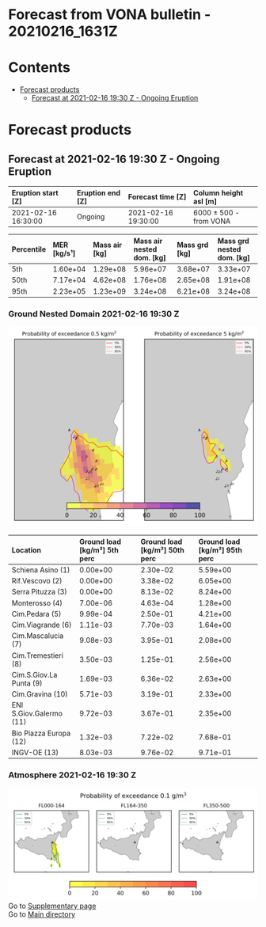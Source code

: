 
Forecast from VONA bulletin - 20210216_1631Z
============================================

Contents
========

* [Forecast products](#forecast-products)
	* [Forecast at 2021-02-16 19:30 Z - Ongoing Eruption](#forecast-at-2021-02-16-1930-z---ongoing-eruption)

# Forecast products

## Forecast at 2021-02-16 19:30 Z - Ongoing Eruption
  

|Eruption start [Z]|Eruption end [Z]|Forecast time [Z]|Column height asl [m]|
| :--- | :--- | :--- | :--- |
|2021-02-16 16:30:00|Ongoing|2021-02-16 19:30:00|6000 ± 500 - from VONA|
  
  

|Percentile|MER [kg/s¹]|Mass air [kg]|Mass air nested dom. [kg]|Mass grd [kg]|Mass grd nested dom. [kg]|
| :--- | :--- | :--- | :--- | :--- | :--- |
|5th|1.60e+04|1.29e+08|5.96e+07|3.68e+07|3.33e+07|
|50th|7.17e+04|4.62e+08|1.76e+08|2.65e+08|1.91e+08|
|95th|2.23e+05|1.23e+09|3.24e+08|6.21e+08|3.24e+08|
  

### Ground Nested Domain 2021-02-16 19:30 Z
  
![](./figures/probability_grd_2021_02_16_1930_scenario_1_1.png)  
  
  
  
  
  
  
  
  
  
  
  
  

|Location|Ground load [kg/m²] 5th perc|Ground load [kg/m²] 50th perc|Ground load [kg/m²] 95th perc|
| :--- | :--- | :--- | :--- |
|Schiena Asino (1)|0.00e+00|2.30e-02|5.59e+00|
|Rif.Vescovo (2)|0.00e+00|3.38e-02|6.05e+00|
|Serra Pituzza (3)|0.00e+00|8.13e-02|8.24e+00|
|Monterosso (4)|7.00e-06|4.63e-04|1.28e+00|
|Cim.Pedara (5)|9.99e-04|2.50e-01|4.21e+00|
|Cim.Viagrande (6)|1.11e-03|7.70e-03|1.64e+00|
|Cim.Mascalucia (7)|9.08e-03|3.95e-01|2.08e+00|
|Cim.Tremestieri (8)|3.50e-03|1.25e-01|2.56e+00|
|Cim.S.Giov.La Punta (9)|1.69e-03|6.36e-02|2.63e+00|
|Cim.Gravina (10)|5.71e-03|3.19e-01|2.33e+00|
|ENI S.Giov.Galermo (11)|9.72e-03|3.67e-01|2.35e+00|
|Bio Piazza Europa (12)|1.32e-03|7.22e-02|7.68e-01|
|INGV-OE (13)|8.03e-03|9.76e-02|9.71e-01|
  

### Atmosphere 2021-02-16 19:30 Z
  
![](./figures/probability_air_2021_02_16_1930_scenario_2_conclev_1_1.png)  
Go to [Supplementary page](Supplementary_page.md)  
Go to [Main directory](https://github.com/federicapardini/Real_time_ash_forecast)